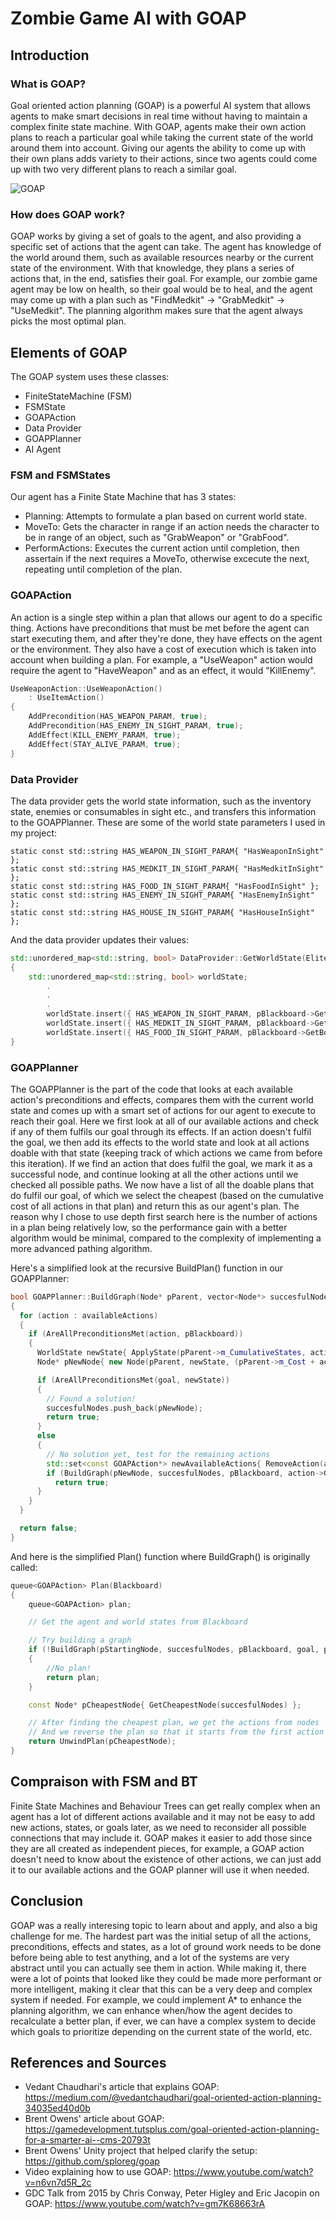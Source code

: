 # Zombie Game AI with GOAP
## Introduction

### What is GOAP?
Goal oriented action planning (GOAP) is a powerful AI system that allows agents to make smart decisions in real time without having to maintain a complex finite state machine.
With GOAP, agents make their own action plans to reach a particular goal while taking the current state of the world around them into account.
Giving our agents the ability to come up with their own plans adds variety to their actions, since two agents could come up with two very different plans to reach a similar goal.

![GOAP](https://github.com/Howest-DAE-GD/gpp-researchtopic-milamoonflower/assets/55928191/9789b716-e406-468d-9869-8545efb1fc66)

### How does GOAP work?
GOAP works by giving a set of goals to the agent, and also providing a specific set of actions that the agent can take.
The agent has knowledge of the world around them, such as available resources nearby or the current state of the environment.
With that knowledge, they plans a series of actions that, in the end, satisfies their goal.
For example, our zombie game agent may be low on health, so their goal would be to heal, and the agent may come up with a plan such as "FindMedkit" -> "GrabMedkit" -> "UseMedkit".
The planning algorithm makes sure that the agent always picks the most optimal plan.


## Elements of GOAP
The GOAP system uses these classes:
  - FiniteStateMachine (FSM)
  - FSMState
  - GOAPAction
  - Data Provider
  - GOAPPlanner
  - AI Agent


### FSM and FSMStates
Our agent has a Finite State Machine that has 3 states:
  - Planning: Attempts to formulate a plan based on current world state.
  - MoveTo: Gets the character in range if an action needs the character to be in range of an object, such as "GrabWeapon" or "GrabFood".
  - PerformActions: Executes the current action until completion, then assertain if the next requires a MoveTo, otherwise excecute the next, repeating until completion of the plan.


### GOAPAction
An action is a single step within a plan that allows our agent to do a specific thing.
Actions have preconditions that must be met before the agent can start executing them, and after they're done, they have effects on the agent or the environment.
They also have a cost of execution which is taken into account when building a plan.
For example, a "UseWeapon" action would require the agent to "HaveWeapon" and as an effect, it would "KillEnemy".

```c++
UseWeaponAction::UseWeaponAction()
	: UseItemAction()
{
    AddPrecondition(HAS_WEAPON_PARAM, true);
    AddPrecondition(HAS_ENEMY_IN_SIGHT_PARAM, true);
    AddEffect(KILL_ENEMY_PARAM, true);
    AddEffect(STAY_ALIVE_PARAM, true);
}
```

### Data Provider
The data provider gets the world state information, such as the inventory state, enemies or consumables in sight etc., and transfers this information to the GOAPPlanner.
These are some of the world state parameters I used in my project:

```
static const std::string HAS_WEAPON_IN_SIGHT_PARAM{ "HasWeaponInSight" };
static const std::string HAS_MEDKIT_IN_SIGHT_PARAM{ "HasMedkitInSight" };
static const std::string HAS_FOOD_IN_SIGHT_PARAM{ "HasFoodInSight" };
static const std::string HAS_ENEMY_IN_SIGHT_PARAM{ "HasEnemyInSight" };
static const std::string HAS_HOUSE_IN_SIGHT_PARAM{ "HasHouseInSight" };
```

And the data provider updates their values:

```c++
std::unordered_map<std::string, bool> DataProvider::GetWorldState(Elite::Blackboard* pBlackboard)
{
	std::unordered_map<std::string, bool> worldState;
        .
        .
        .
        worldState.insert({ HAS_WEAPON_IN_SIGHT_PARAM, pBlackboard->GetBoolData(HAS_WEAPON_IN_SIGHT_PARAM) });
        worldState.insert({ HAS_MEDKIT_IN_SIGHT_PARAM, pBlackboard->GetBoolData(HAS_MEDKIT_IN_SIGHT_PARAM) });
        worldState.insert({ HAS_FOOD_IN_SIGHT_PARAM, pBlackboard->GetBoolData(HAS_FOOD_IN_SIGHT_PARAM) });
}
```

### GOAPPlanner
The GOAPPlanner is the part of the code that looks at each available action's preconditions and effects, compares them with the current world state and comes up with a smart set of actions
for our agent to execute to reach their goal.
Here we first look at all of our available actions and check if any of them fulfils our goal through its effects. If an action doesn't fulfil the goal, we then add its effects to the world state and look at all actions doable with that state (keeping track of which actions we came from before this iteration).
If we find an action that does fulfil the goal, we mark it as a successful node, and continue looking at all the other actions until we checked all possible paths.
We now have a list of all the doable plans that do fulfil our goal, of which we select the cheapest (based on the cumulative cost of all actions in that plan) and return this as our agent's plan.
The reason why I chose to use depth first search here is the number of actions in a plan being relatively low, so the performance gain with a better algorithm would be minimal, compared to the complexity of implementing a more advanced pathing algorithm.

Here's a simplified look at the recursive BuildPlan() function in our GOAPPlanner:

```c++
bool GOAPPlanner::BuildGraph(Node* pParent, vector<Node*> succesfulNodes, Blackboard* pBlackboard, WorldState goal, set<GOAPAction*> availableActions)
{
  for (action : availableActions)
  {
    if (AreAllPreconditionsMet(action, pBlackboard))
    {
      WorldState newState{ ApplyState(pParent->m_CumulativeStates, action->GetEffects()) };
      Node* pNewNode{ new Node(pParent, newState, (pParent->m_Cost + action->GetCost()), action) };

      if (AreAllPreconditionsMet(goal, newState))
      {
        // Found a solution!
        succesfulNodes.push_back(pNewNode);
        return true;
      }
      else
      {
        // No solution yet, test for the remaining actions
        std::set<const GOAPAction*> newAvailableActions{ RemoveAction(action, availableActions) };
        if (BuildGraph(pNewNode, succesfulNodes, pBlackboard, action->GetPreconditions(), newAvailableActions))
          return true;
      }
    }
  }

  return false;
}

```

And here is the simplified Plan() function where BuildGraph() is originally called:

```c++
queue<GOAPAction> Plan(Blackboard)
{
    queue<GOAPAction> plan;

    // Get the agent and world states from Blackboard

    // Try building a graph
    if (!BuildGraph(pStartingNode, succesfulNodes, pBlackboard, goal, pAgent->GetAvailableActions()))
    {
        //No plan!
        return plan;
    }

    const Node* pCheapestNode{ GetCheapestNode(succesfulNodes) };

    // After finding the cheapest plan, we get the actions from nodes
    // And we reverse the plan so that it starts from the first action and reaches the goal in the end
    return UnwindPlan(pCheapestNode);
}
```
## Compraison with FSM and BT
Finite State Machines and Behaviour Trees can get really complex when an agent has a lot of different actions available and it may not be easy to add new actions, states, or goals later, as we need to reconsider all possible connections that may include it. GOAP makes it easier to add those since they are all created as independent pieces, for example, a GOAP action doesn't need to know about the existence of other actions, we can just add it to our available actions and the GOAP planner will use it when needed.

## Conclusion

GOAP was a really interesing topic to learn about and apply, and also a big challenge for me. The hardest part was the initial setup of all the actions, preconditions, effects and states, as a lot of ground work needs to be done before being able to test anything, and a lot of the systems are very abstract until you can actually see them in action.
While making it, there were a lot of points that looked like they could be made more performant or more intelligent, making it clear that this can be a very deep and complex system if needed.
For example, we could implement A* to enhance the planning algorithm, we can enhance when/how the agent decides to recalculate a better plan, if ever, we can have a complex system to decide which goals to prioritize depending on the current state of the world, etc.

## References and Sources
- Vedant Chaudhari's article that explains GOAP: https://medium.com/@vedantchaudhari/goal-oriented-action-planning-34035ed40d0b
- Brent Owens' article about GOAP: https://gamedevelopment.tutsplus.com/goal-oriented-action-planning-for-a-smarter-ai--cms-20793t
- Brent Owens' Unity project that helped clarify the setup: https://github.com/sploreg/goap
- Video explaining how to use GOAP: https://www.youtube.com/watch?v=n6vn7d5R_2c
- GDC Talk from 2015 by Chris Conway, Peter Higley and Eric Jacopin on GOAP: https://www.youtube.com/watch?v=gm7K68663rA

